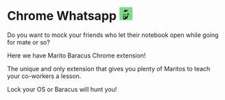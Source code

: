 # Chrome Whatsapp <img style="width: 30px;height: 30px;" src="https://github.com/neomaxzero/chrome-whatsapp-baracus/blob/master/icon.png?raw=true"></img>
Do you want to mock your friends who let their notebook open while going for mate or so?

Here we have Marito Baracus Chrome extension! 

The unique and only extension that gives you plenty of Maritos to teach your co-workers a lesson.

Lock your OS or Baracus will hunt you!
